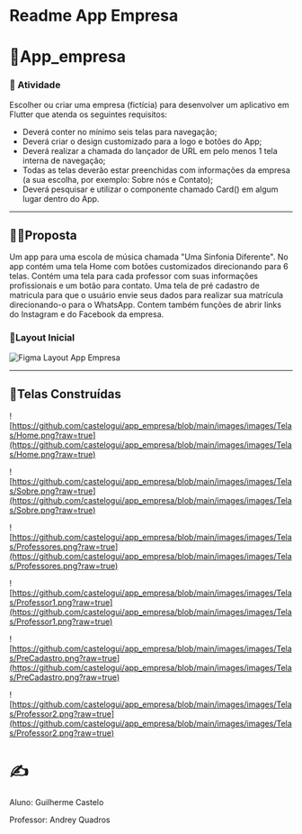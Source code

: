 # Readme App Empresa

# 📱App_empresa

### 📑 Atividade

Escolher ou criar uma empresa (fictícia) para desenvolver um aplicativo em Flutter que atenda os seguintes requisitos:

- Deverá conter no mínimo seis telas para navegação;
- Deverá criar o design customizado para a logo e botões do App;
- Deverá realizar a chamada do lançador de URL em pelo menos 1 tela interna de navegação;
- Todas as telas deverão estar preenchidas com informações da empresa (a sua escolha, por exemplo: Sobre nós e Contato);
- Deverá pesquisar e utilizar o componente chamado Card() em algum lugar dentro do App.

---

## 🙋‍♂️Proposta

Um app para uma escola de música chamada "Uma Sinfonia Diferente". No app contém uma tela Home com botões customizados direcionando para 6 telas. Contém uma tela para cada professor com suas informações profissionais e um botão para contato. Uma tela de pré cadastro de matricula para que o usuário envie seus dados para realizar sua matrícula direcionando-o para o WhatsApp. Contem também funções de abrir links do Instagram e do Facebook da empresa.

### 🧭Layout Inicial

![Figma Layout App Empresa](https://www.figma.com/embed?embed_host=notion&url=https%3A%2F%2Fwww.figma.com%2Ffile%2FIumitsPgxj79mfGKs3sULz%2FLinkTreeClone%3Fnode-id%3D0%253A1)


---

## 🧱Telas Construídas

![https://github.com/castelogui/app_empresa/blob/main/images/images/Telas/Home.png?raw=true](https://github.com/castelogui/app_empresa/blob/main/images/images/Telas/Home.png?raw=true)

![https://github.com/castelogui/app_empresa/blob/main/images/images/Telas/Sobre.png?raw=true](https://github.com/castelogui/app_empresa/blob/main/images/images/Telas/Sobre.png?raw=true)

![https://github.com/castelogui/app_empresa/blob/main/images/images/Telas/Professores.png?raw=true](https://github.com/castelogui/app_empresa/blob/main/images/images/Telas/Professores.png?raw=true)

![https://github.com/castelogui/app_empresa/blob/main/images/images/Telas/Professor1.png?raw=true](https://github.com/castelogui/app_empresa/blob/main/images/images/Telas/Professor1.png?raw=true)

![https://github.com/castelogui/app_empresa/blob/main/images/images/Telas/PreCadastro.png?raw=true](https://github.com/castelogui/app_empresa/blob/main/images/images/Telas/PreCadastro.png?raw=true)

![https://github.com/castelogui/app_empresa/blob/main/images/images/Telas/Professor2.png?raw=true](https://github.com/castelogui/app_empresa/blob/main/images/images/Telas/Professor2.png?raw=true)

# ✍️

Aluno: Guilherme Castelo

Professor: Andrey Quadros
